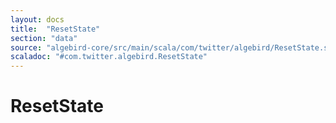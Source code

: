 ```yaml
---
layout: docs
title:  "ResetState"
section: "data"
source: "algebird-core/src/main/scala/com/twitter/algebird/ResetState.scala"
scaladoc: "#com.twitter.algebird.ResetState"
---
```


# ResetState
